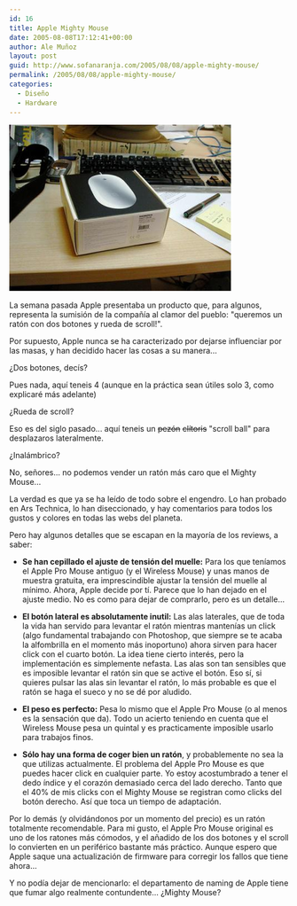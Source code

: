 ```yaml
---
id: 16
title: Apple Mighty Mouse
date: 2005-08-08T17:12:41+00:00
author: Ale Muñoz
layout: post
guid: http://www.sofanaranja.com/2005/08/08/apple-mighty-mouse/
permalink: /2005/08/08/apple-mighty-mouse/
categories:
  - Diseño
  - Hardware
---
```

<img src='/images/thumb-32245532_bb7546df2b.jpg' alt='Apple Mighty Mouse' />

La semana pasada Apple presentaba un producto que, para algunos, representa la sumisión de la compañía al clamor del pueblo: "queremos un ratón con dos botones y rueda de scroll!".

Por supuesto, Apple nunca se ha caracterizado por dejarse influenciar por las masas, y han decidido hacer las cosas a su manera...

¿Dos botones, decís?

Pues nada, aquí teneis 4 (aunque en la práctica sean útiles solo 3, como explicaré más adelante)

¿Rueda de scroll?

Eso es del siglo pasado... aquí teneis un <del>pezón</del> <del>clítoris</del> "scroll ball" para desplazaros lateralmente.

¿Inalámbrico?

No, señores... no podemos vender un ratón más caro que el Mighty Mouse...

La verdad es que ya se ha leído de todo sobre el engendro. Lo han probado en Ars Technica, lo han diseccionado, y hay comentarios para todos los gustos y colores en todas las webs del planeta.

Pero hay algunos detalles que se escapan en la mayoría de los reviews, a saber:

  * **Se han cepillado el ajuste de tensión del muelle:** Para los que teníamos el Apple Pro Mouse antiguo (y el Wireless Mouse) y unas manos de muestra gratuita, era imprescindible ajustar la tensión del muelle al mínimo. Ahora, Apple decide por tí. Parece que lo han dejado en el ajuste medio. No es como para dejar de comprarlo, pero es un detalle...

  * **El botón lateral es absolutamente inutil:** Las alas laterales, que de toda la vida han servido para levantar el ratón mientras mantenías un click (algo fundamental trabajando con Photoshop, que siempre se te acaba la alfombrilla en el momento más inoportuno) ahora sirven para hacer click con el cuarto botón. La idea tiene cierto interés, pero la implementación es simplemente nefasta. Las alas son tan sensibles que es imposible levantar el ratón sin que se active el botón. Eso sí, si quieres pulsar las alas sin levantar el ratón, lo más probable es que el ratón se haga el sueco y no se dé por aludido.

  * **El peso es perfecto:** Pesa lo mismo que el Apple Pro Mouse (o al menos es la sensación que da). Todo un acierto teniendo en cuenta que el Wireless Mouse pesa un quintal y es practicamente imposible usarlo para trabajos finos.

  * **Sólo hay una forma de coger bien un ratón**, y probablemente no sea la que utilizas actualmente. El problema del Apple Pro Mouse es que puedes hacer click en cualquier parte. Yo estoy acostumbrado a tener el dedo índice y el corazón demasiado cerca del lado derecho. Tanto que el 40% de mis clicks con el Mighty Mouse se registran como clicks del botón derecho. Así que toca un tiempo de adaptación.

Por lo demás (y olvidándonos por un momento del precio) es un ratón totalmente recomendable. Para mi gusto, el Apple Pro Mouse original es uno de los ratones más cómodos, y el añadido de los dos botones y el scroll lo convierten en un periférico bastante más práctico. Aunque espero que Apple saque una actualización de firmware para corregir los fallos que tiene ahora...

Y no podía dejar de mencionarlo: el departamento de naming de Apple tiene que fumar algo realmente contundente... ¿Mighty Mouse?